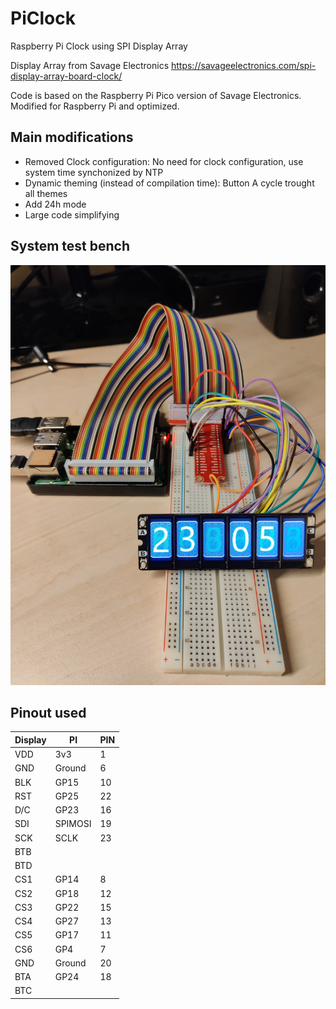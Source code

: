 # PiClock
Raspberry Pi Clock using SPI Display Array

Display Array from Savage Electronics
https://savageelectronics.com/spi-display-array-board-clock/

Code is based on the Raspberry Pi Pico version of Savage Electronics.
Modified for Raspberry Pi and optimized.

## Main modifications
- Removed Clock configuration: No need for clock configuration, use system time synchonized by NTP
- Dynamic theming (instead of compilation time): Button A cycle trought all themes
- Add 24h mode
- Large code simplifying

## System test bench
![Test setup](TestSetup.jpg)

## Pinout used
|Display     |    PI    |   PIN   |
|------------|----------|---------|
|VDD         |   3v3    |    1    |
|GND         |   Ground |    6    |
|BLK         |   GP15   |    10   |
|RST	     |   GP25   |    22   |
|D/C	     |   GP23   |    16   |
|SDI         |  SPIMOSI |    19   |
|SCK         |   SCLK   |    23   |
|BTB         |          |         |
|BTD         |          |         |
|CS1	     |   GP14   |    8    |
|CS2	     |   GP18   |    12   |
|CS3	     |   GP22   |    15   |
|CS4	     |   GP27   |    13   |
|CS5	     |   GP17   |    11   |
|CS6	     |   GP4    |    7    |
|GND         |   Ground |    20   |
|BTA         |   GP24   |    18   |
|BTC         |          |         |
